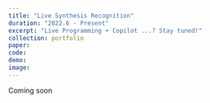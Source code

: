 ```yaml
---
title: "Live Synthesis Recognition"
duration: "2022.6 - Present"
excerpt: "Live Programming + Copilot ...? Stay tuned!"
collection: portfolio
paper:
code:
demo:
image:
---
```


Coming soon
